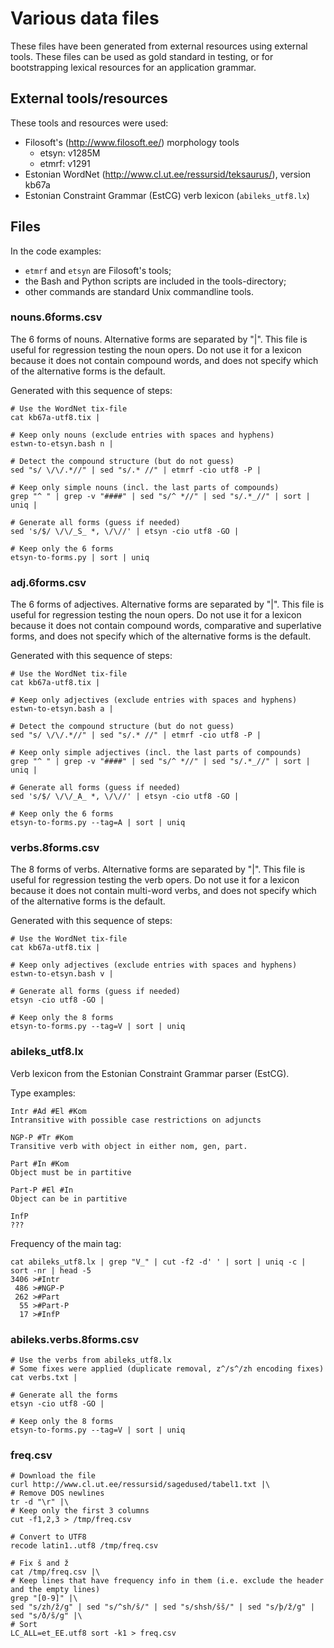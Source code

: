 Various data files
==================

These files have been generated from external resources using external
tools. These files can be used as gold standard in testing, or for
bootstrapping lexical resources for an application grammar.

External tools/resources
------------------------

These tools and resources were used:

  - Filosoft's (<http://www.filosoft.ee/>) morphology tools
    - etsyn: v1285M
    - etmrf: v1291
  - Estonian WordNet (<http://www.cl.ut.ee/ressursid/teksaurus/>), version kb67a
  - Estonian Constraint Grammar (EstCG) verb lexicon (`abileks_utf8.lx`)

Files
-----

In the code examples:

  - `etmrf` and `etsyn` are Filosoft's tools;
  - the Bash and Python scripts are included in the tools-directory;
  - other commands are standard Unix commandline tools.

### nouns.6forms.csv

The 6 forms of nouns. Alternative forms are separated by "|".
This file is useful for regression testing the noun opers.
Do not use it for a lexicon because it does not contain compound words,
and does not specify which of the alternative forms is the default.

Generated with this sequence of steps:

	# Use the WordNet tix-file
	cat kb67a-utf8.tix |

	# Keep only nouns (exclude entries with spaces and hyphens)
	estwn-to-etsyn.bash n |

	# Detect the compound structure (but do not guess)
	sed "s/ \/\/.*//" | sed "s/.* //" | etmrf -cio utf8 -P |

	# Keep only simple nouns (incl. the last parts of compounds)
	grep "^ " | grep -v "####" | sed "s/^ *//" | sed "s/.*_//" | sort | uniq |

	# Generate all forms (guess if needed)
	sed 's/$/ \/\/_S_ *, \/\//' | etsyn -cio utf8 -GO |

	# Keep only the 6 forms
	etsyn-to-forms.py | sort | uniq


### adj.6forms.csv

The 6 forms of adjectives. Alternative forms are separated by "|".
This file is useful for regression testing the noun opers.
Do not use it for a lexicon because it does not contain compound words,
comparative and superlative forms, and
does not specify which of the alternative forms is the default.

Generated with this sequence of steps:

	# Use the WordNet tix-file
	cat kb67a-utf8.tix |

	# Keep only adjectives (exclude entries with spaces and hyphens)
	estwn-to-etsyn.bash a |

	# Detect the compound structure (but do not guess)
	sed "s/ \/\/.*//" | sed "s/.* //" | etmrf -cio utf8 -P |

	# Keep only simple adjectives (incl. the last parts of compounds)
	grep "^ " | grep -v "####" | sed "s/^ *//" | sed "s/.*_//" | sort | uniq |

	# Generate all forms (guess if needed)
	sed 's/$/ \/\/_A_ *, \/\//' | etsyn -cio utf8 -GO |

	# Keep only the 6 forms
	etsyn-to-forms.py --tag=A | sort | uniq

### verbs.8forms.csv

The 8 forms of verbs. Alternative forms are separated by "|".
This file is useful for regression testing the verb opers.
Do not use it for a lexicon because it does not contain multi-word verbs,
and does not specify which of the alternative forms is the default.

Generated with this sequence of steps:

	# Use the WordNet tix-file
	cat kb67a-utf8.tix |

	# Keep only adjectives (exclude entries with spaces and hyphens)
	estwn-to-etsyn.bash v |

	# Generate all forms (guess if needed)
	etsyn -cio utf8 -GO |

	# Keep only the 8 forms
	etsyn-to-forms.py --tag=V | sort | uniq

### abileks_utf8.lx

Verb lexicon from the Estonian Constraint Grammar parser (EstCG).

Type examples:

	Intr #Ad #El #Kom
	Intransitive with possible case restrictions on adjuncts

	NGP-P #Tr #Kom
	Transitive verb with object in either nom, gen, part.

	Part #In #Kom
	Object must be in partitive

	Part-P #El #In
	Object can be in partitive

	InfP
	???

Frequency of the main tag:

	cat abileks_utf8.lx | grep "V_" | cut -f2 -d' ' | sort | uniq -c | sort -nr | head -5
	3406 >#Intr
	 486 >#NGP-P
	 262 >#Part
	  55 >#Part-P
	  17 >#InfP

### abileks.verbs.8forms.csv

	# Use the verbs from abileks_utf8.lx
	# Some fixes were applied (duplicate removal, z^/s^/zh encoding fixes)
	cat verbs.txt |

	# Generate all the forms
	etsyn -cio utf8 -GO |

	# Keep only the 8 forms
	etsyn-to-forms.py --tag=V | sort | uniq


### freq.csv

	# Download the file
	curl http://www.cl.ut.ee/ressursid/sagedused/tabel1.txt |\
	# Remove DOS newlines
	tr -d "\r" |\
	# Keep only the first 3 columns
	cut -f1,2,3 > /tmp/freq.csv

	# Convert to UTF8
	recode latin1..utf8 /tmp/freq.csv

	# Fix š and ž
	cat /tmp/freq.csv |\
	# Keep lines that have frequency info in them (i.e. exclude the header and the empty lines)
	grep "[0-9]" |\
	sed "s/zh/ž/g" | sed "s/^sh/š/" | sed "s/shsh/šš/" | sed "s/þ/ž/g" | sed "s/ð/š/g" |\
	# Sort
	LC_ALL=et_EE.utf8 sort -k1 > freq.csv
